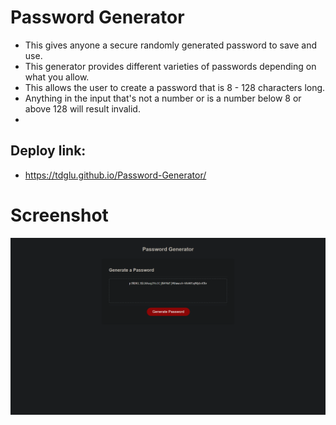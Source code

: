 # Password Generator

- This gives anyone a secure randomly generated password to save and use.
- This generator provides different varieties of passwords depending on what you allow.
- This allows the user to create a password that is 8 - 128 characters long.
- Anything in the input that's not a number or is a number below 8 or above 128 will result invalid.
-

## Deploy link:

- https://tdglu.github.io/Password-Generator/

# Screenshot

<img src="Screenshot 2022-10-03 151213.png" alt="screenshot of the website">
